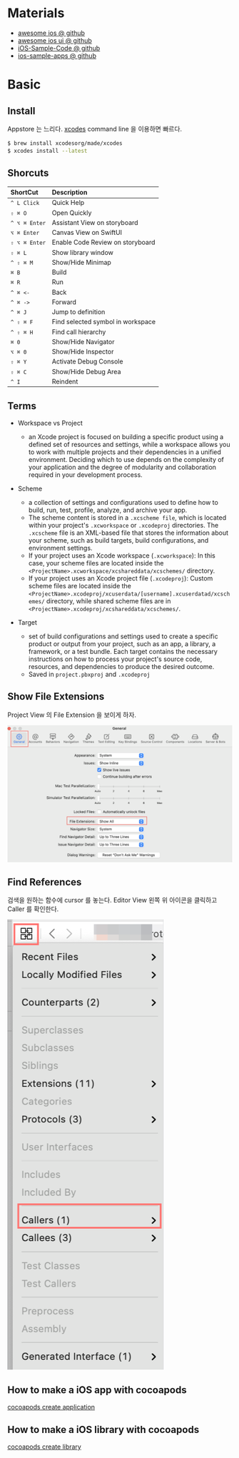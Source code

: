 # Materials

* [awesome ios @ github ](https://github.com/vsouza/awesome-ios)
* [awesome ios ui @ github](https://github.com/cjwirth/awesome-ios-ui)
* [iOS-Sample-Code @ github](https://github.com/xcatsan/iOS-Sample-Code)
* [ios-sample-apps @ github](https://github.com/ooyala/ios-sample-apps)

# Basic

## Install

Appstore 는 느리다. [xcodes](https://github.com/XcodesOrg/xcodes) command line 을
이용하면 빠르다.

```bash
$ brew install xcodesorg/made/xcodes
$ xcodes install --latest
```

## Shorcuts

| ShortCut | Description |
|:--------|:---------|
| `^ L Click` | Quick Help |
| `⇧ ⌘ O` | Open Quickly |
| `^ ⌥ ⌘ Enter` | Assistant View on storyboard |
| `⌥ ⌘ Enter` | Canvas View on SwiftUI |
| `⇧ ⌥ ⌘ Enter` | Enable Code Review on storyboard |
| `⇧ ⌘ L` | Show library window |
| `^ ⇧ ⌘ M` | Show/Hide Minimap |
| `⌘ B` | Build |
| `⌘ R` | Run |
| `^ ⌘ <-` | Back |
| `^ ⌘ ->` | Forward |
| `^ ⌘ J` | Jump to definition |
| `^ ⇧ ⌘ F` | Find selected symbol in workspace |
| `^ ⇧ ⌘ H` | Find call hierarchy |
| `⌘ 0` | Show/Hide Navigator |
| `⌥ ⌘ 0` | Show/Hide Inspector |
| `⇧ ⌘ Y` | Activate Debug Console |
| `⇧ ⌘ C` | Show/Hide Debug Area |
| `^ I` | Reindent |

## Terms

* Workspace vs Project
  * an Xcode project is focused on building a specific product using
    a defined set of resources and settings, while a workspace allows you to
    work with multiple projects and their dependencies in a unified environment.
    Deciding which to use depends on the complexity of your application and the
    degree of modularity and collaboration required in your development process.

* Scheme
  * a collection of settings and configurations used to define how to build,
    run, test, profile, analyze, and archive your app.
  * The scheme content is stored in a `.xcscheme file`, which is located within
    your project's `.xcworkspace` or `.xcodeproj` directories. The `.xcscheme` file is
    an XML-based file that stores the information about your scheme, such as
    build targets, build configurations, and environment settings.
  * If your project uses an Xcode workspace (`.xcworkspace`): In this case, your
    scheme files are located inside the
    `<ProjectName>.xcworkspace/xcshareddata/xcschemes/` directory.
  * If your project uses an Xcode project file (`.xcodeproj`): Custom scheme
    files are located inside the
    `<ProjectName>.xcodeproj/xcuserdata/[username].xcuserdatad/xcschemes/`
    directory, while shared scheme files are in
    `<ProjectName>.xcodeproj/xcshareddata/xcschemes/`.

* Target
  * set of build configurations and settings used to create a specific product
    or output from your project, such as an app, a library, a framework, or a
    test bundle. Each target contains the necessary instructions on how to
    process your project's source code, resources, and dependencies to produce
    the desired outcome.
  * Saved in `project.pbxproj` and `.xcodeproj`

## Show File Extensions

Project View 의 File Extension 을 보이게 하자.

![](img/xcode_general_file_extension.png)

## Find References

검색을 원하는 함수에 cursor 를 놓는다. Editor View 왼쪽 위 아이콘을 클릭하고 Caller 를 확인한다.

![](img/editor_callers.png)

## How to make a iOS app with cocoapods 

[cocoapods create application](/cocoapods/README.md#using-pod-application-create)

## How to make a iOS library with cocoapods

[cocoapods create library](/cocoapods/README.md#using-pod-lib-create)
